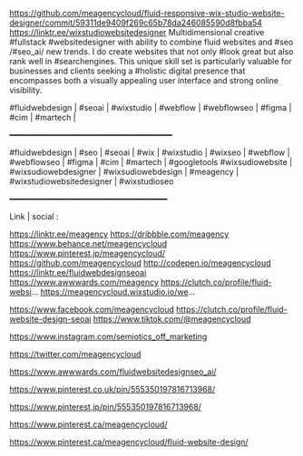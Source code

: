 https://github.com/meagencycloud/fluid-responsive-wix-studio-website-designer/commit/59311de9409f269c65b78da246085590d8fbba54
https://linktr.ee/wixstudiowebsitedesigner
Multidimensional creative #fullstack #websitedesigner with ability to combine fluid websites and #seo /#seo_ai/ new trends. I do create websites that not only #look great but also rank well in #searchengines. This unique skill set is particularly valuable for businesses and clients seeking a #holistic digital presence that encompasses both a visually appealing user interface and strong online visibility.






 #fluidwebdesign | #seoai | #wixstudio | #webflow | #webflowseo | #figma | #cim | #martech |

━━━━━━━━━━━━━━━━━━━━━━━━━━━━━━━━━━


#fluidwebdesign | #seo | #seoai | #wix | #wixstudio | #wixseo | #webflow | #webflowseo | #figma | #cim | #martech | #googletools #wixsudiowebsite | #wixsudiowebdesigner | #wixsudiowebdesign | #meagency | #wixstudiowebsitedesigner | #wixstudioseo 


━━━━━━━━━━━━━━━━━━━━━━━━━━━━━━━━━

Link | social : 

https://linktr.ee/meagency
https://dribbble.com/meagency
https://www.behance.net/meagencycloud
https://www.pinterest.jp/meagencycloud/
https://github.com/meagencycloud
http://codepen.io/meagencycloud 
https://linktr.ee/fluidwebdesignseoai
https://www.awwwards.com/meagency
https://clutch.co/profile/fluid-websi...
https://meagencycloud.wixstudio.io/we...


https://www.facebook.com/meagencycloud
https://clutch.co/profile/fluid-website-design-seoai
https://www.tiktok.com/@meagencycloud


https://www.instagram.com/semiotics_off_marketing


https://twitter.com/meagencycloud


https://www.awwwards.com/fluidwebsitedesignseo_ai/


https://www.pinterest.co.uk/pin/555350197816713968/


https://www.pinterest.jp/pin/555350197816713968/


https://www.pinterest.ca/meagencycloud/


https://www.pinterest.ca/meagencycloud/fluid-website-design/


